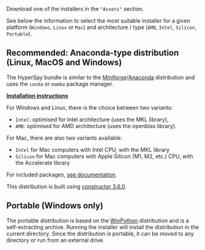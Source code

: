 Download one of the installers in the `"Assets"` section.

See below the information to select the most suitable installer for a given platform (`Windows`, `Linux` or `Mac`) and architecture / type (`AMD`, `Intel`, `Silicon`, `Portable`).

## Recommended: Anaconda-type distribution (Linux, MacOS and Windows)

The HyperSpy bundle is similar to the [Miniforge](https://github.com/conda-forge/miniforge)/[Anaconda](https://docs.anaconda.com/anaconda/) distribution and uses the `conda` or `mamba` package manager.

**[Installation instructions](https://hyperspy.org/hyperspy-bundle/install.html)**

For Windows and Linux, there is the choice between two variants:
- `Intel`: optimised for Intel architecture (uses the MKL library),
- `AMD`: optimised for AMD architecture (uses the openblas library).

For Mac, there are also two variants available:
- `Intel` for Mac computers with Intel CPU, with the MKL library
- `Silicon` for Mac computers with Apple Silicon (M1, M2, etc.) CPU, with the Accelerate library

For included packages, [see documentation](https://hyperspy.org/hyperspy-bundle/index.html#included-software-and-libraries).

This distribution is built using [constructor 3.6.0](https://conda.github.io/constructor).

## Portable (Windows only)
The portable distribution is based on the [WinPython](https://winpython.github.io) distribution and is a self-extracting archive. Running the installer will install the distribution in the current directory. Since the distribution is portable, it can be moved to any directory or run from an external drive.



